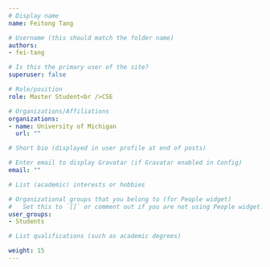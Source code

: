 ```yaml
---
# Display name
name: Feitong Tang

# Username (this should match the folder name)
authors: 
- fei-tang

# Is this the primary user of the site?
superuser: false

# Role/position
role: Master Student<br />CSE

# Organizations/Affiliations
organizations:
- name: University of Michigan
  url: ""

# Short bio (displayed in user profile at end of posts)

# Enter email to display Gravatar (if Gravatar enabled in Config)
email: ""

# List (academic) interests or hobbies

# Organizational groups that you belong to (for People widget)
#   Set this to `[]` or comment out if you are not using People widget.
user_groups: 
- Students

# List qualifications (such as academic degrees)

weight: 15
---
```

